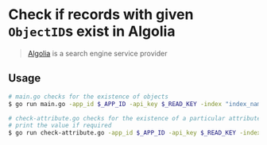 # Check if records with given `ObjectID`s exist in Algolia

> [Algolia][1] is a search engine service provider

## Usage

```sh
# main.go checks for the existence of objects
$ go run main.go -app_id $_APP_ID -api_key $_READ_KEY -index "index_name" -input all_ids

# check-attribute.go checks for the existence of a particular attribute and
# print the value if required
$ go run check-attribute.go -app_id $_APP_ID -api_key $_READ_KEY -index "index_name" -input all_ids -attr name -show_attr
```

[1]: https://www.algolia.com
